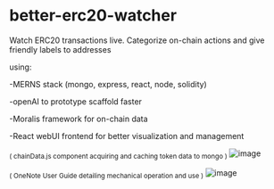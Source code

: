 # better-erc20-watcher
Watch ERC20 transactions live. Categorize on-chain actions and give friendly labels to addresses


using:

-MERNS stack (mongo, express, react, node, solidity)

-openAI to prototype scaffold faster

-Moralis framework for on-chain data

-React webUI frontend for better visualization and management


<sub>( chainData.js component acquiring and caching token data to mongo )</sub>
![image](https://user-images.githubusercontent.com/99688245/201833228-c40982b2-3193-4759-a2f0-698de4459154.png)

<sub>( OneNote User Guide detailing mechanical operation and use )</sub>
![image](https://user-images.githubusercontent.com/99688245/201840434-f23348f0-3b87-4ca5-b227-0d1f70b8fd1f.png)
